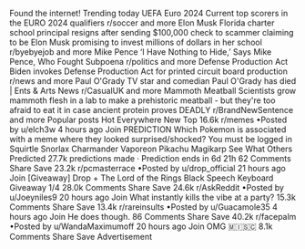 Found the internet!
Trending today
UEFA Euro 2024
Current top scorers in the EURO 2024 qualifiers
r/soccer and more
Elon Musk
Florida charter school principal resigns after sending $100,000 check to scammer claiming to be Elon Musk promising to invest millions of dollars in her school
r/byebyejob and more
Mike Pence
‘I Have Nothing to Hide,’ Says Mike Pence, Who Fought Subpoena
r/politics and more
Defense Production Act
Biden invokes Defense Production Act for printed circuit board production
r/news and more
Paul O'Grady
TV star and comedian Paul O'Grady has died | Ents & Arts News
r/CasualUK and more
Mammoth Meatball
Scientists grow mammoth flesh in a lab to make a prehistoric meatball - but they're too afraid to eat it in case ancient protein proves DEADLY
r/BrandNewSentence and more
Popular posts
Hot
Everywhere
New
Top
16.6k
r/memes
•Posted by
u/elch3w
4 hours ago
Join
PREDICTION
Which Pokemon is associated with a meme where they looked surprised/shocked?
You must be logged in
Squirtle
Snorlax
Charmander
Vaporeon
Pikachu
Magikarp
See What Others Predicted
27.7k predictions made
·
Prediction ends in 6d 21h
62 Comments
Share
Save
23.2k
r/pcmasterrace
•Posted by
u/drop_official
21 hours ago
Join
[Giveaway] Drop + The Lord of the Rings Black Speech Keyboard
Giveaway
1/4
28.0k Comments
Share
Save
24.6k
r/AskReddit
•Posted by
u/Joeyniles9
20 hours ago
Join
What instantly kills the vibe at a party?
15.3k Comments
Share
Save
13.4k
r/rareinsults
•Posted by
u/Guacamole35
4 hours ago
Join
He does though.
86 Comments
Share
Save
40.2k
r/facepalm
•Posted by
u/WandaMaximumoff
20 hours ago
Join
OMG
 🇲​🇮​🇸​🇨​
8.1k Comments
Share
Save
Advertisement